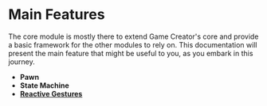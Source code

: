 # Main Features

The core module is mostly there to extend Game Creator's core and provide a basic framework for the other modules to rely on. This documentation will present the main feature that might be useful to you, as you embark in this journey.

- **Pawn**
- **State Machine**
- **[Reactive Gestures](features/gestures.md)**
